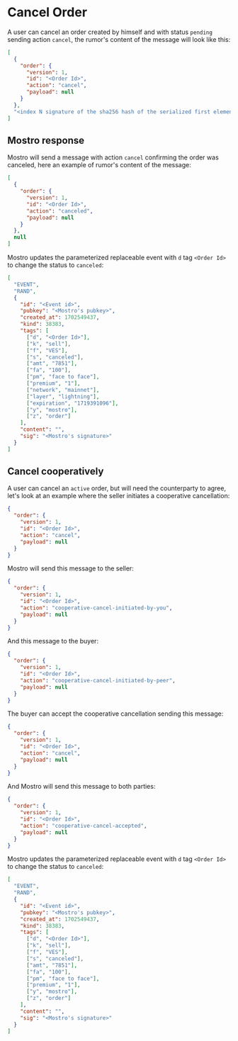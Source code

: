 # Cancel Order

A user can cancel an order created by himself and with status `pending` sending action `cancel`, the rumor's content of the message will look like this:

```json
[
  {
    "order": {
      "version": 1,
      "id": "<Order Id>",
      "action": "cancel",
      "payload": null
    }
  },
  "<index N signature of the sha256 hash of the serialized first element of content>"
]
```

## Mostro response

Mostro will send a message with action `cancel` confirming the order was canceled, here an example of rumor's content of the message:

```json
[
  {
    "order": {
      "version": 1,
      "id": "<Order Id>",
      "action": "canceled",
      "payload": null
    }
  },
  null
]
```

Mostro updates the parameterized replaceable event with `d` tag `<Order Id>` to change the status to `canceled`:

```json
[
  "EVENT",
  "RAND",
  {
    "id": "<Event id>",
    "pubkey": "<Mostro's pubkey>",
    "created_at": 1702549437,
    "kind": 38383,
    "tags": [
      ["d", "<Order Id>"],
      ["k", "sell"],
      ["f", "VES"],
      ["s", "canceled"],
      ["amt", "7851"],
      ["fa", "100"],
      ["pm", "face to face"],
      ["premium", "1"],
      ["network", "mainnet"],
      ["layer", "lightning"],
      ["expiration", "1719391096"],
      ["y", "mostro"],
      ["z", "order"]
    ],
    "content": "",
    "sig": "<Mostro's signature>"
  }
]
```

## Cancel cooperatively

A user can cancel an `active` order, but will need the counterparty to agree, let's look at an example where the seller initiates a cooperative cancellation:

```json
{
  "order": {
    "version": 1,
    "id": "<Order Id>",
    "action": "cancel",
    "payload": null
  }
}
```

Mostro will send this message to the seller:

```json
{
  "order": {
    "version": 1,
    "id": "<Order Id>",
    "action": "cooperative-cancel-initiated-by-you",
    "payload": null
  }
}
```

And this message to the buyer:

```json
{
  "order": {
    "version": 1,
    "id": "<Order Id>",
    "action": "cooperative-cancel-initiated-by-peer",
    "payload": null
  }
}
```

The buyer can accept the cooperative cancellation sending this message:

```json
{
  "order": {
    "version": 1,
    "id": "<Order Id>",
    "action": "cancel",
    "payload": null
  }
}
```

And Mostro will send this message to both parties:

```json
{
  "order": {
    "version": 1,
    "id": "<Order Id>",
    "action": "cooperative-cancel-accepted",
    "payload": null
  }
}
```
Mostro updates the parameterized replaceable event with `d` tag `<Order Id>` to change the status to `canceled`:

```json
[
  "EVENT",
  "RAND",
  {
    "id": "<Event id>",
    "pubkey": "<Mostro's pubkey>",
    "created_at": 1702549437,
    "kind": 38383,
    "tags": [
      ["d", "<Order Id>"],
      ["k", "sell"],
      ["f", "VES"],
      ["s", "canceled"],
      ["amt", "7851"],
      ["fa", "100"],
      ["pm", "face to face"],
      ["premium", "1"],
      ["y", "mostro"],
      ["z", "order"]
    ],
    "content": "",
    "sig": "<Mostro's signature>"
  }
]
```
